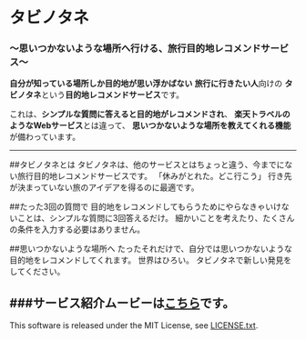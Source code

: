 
# タビノタネ
### ～思いつかないような場所へ行ける、旅行目的地レコメンドサービス～

**自分が知っている場所しか目的地が思い浮かばない**
**旅行に行きたい人**向けの
**タビノタネ**という**目的地レコメンドサービス**です。

これは、**シンプルな質問に答えると目的地がレコメンドされ**、
**楽天トラベルのようなWebサービス**とは違って、
**思いつかないような場所を教えてくれる機能**が備わっています。

***

##タビノタネとは
タビノタネは、他のサービスとはちょっと違う、今までにない旅行目的地レコメンドサービスです。
「休みがとれた。どこ行こう」
行き先が決まっていない旅のアイデアを得るのに最適です。

##たった3回の質問で
目的地をレコメンドしてもらうためにやらなきゃいけないことは、シンプルな質問に3回答えるだけ。
細かいことを考えたり、たくさんの条件を入力する必要はありません。

##思いつかないような場所へ
たったそれだけで、自分では思いつかないような目的地をレコメンドしてくれます。
世界はひろい。
タビノタネで新しい発見をしてください。

###サービス紹介ムービーは[こちら](http://vimeo.com/114439010)です。
--
This software is released under the MIT License, see [LICENSE.txt](https://github.com/tnumata3632/RakuTabi/blob/master/LICENSE.txt).
